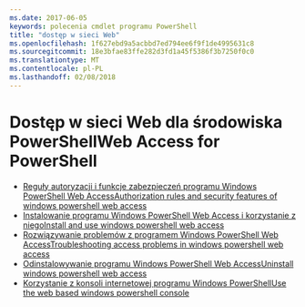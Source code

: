 ```yaml
---
ms.date: 2017-06-05
keywords: polecenia cmdlet programu PowerShell
title: "dostęp w sieci Web"
ms.openlocfilehash: 1f627ebd9a5acbbd7ed794ee6f9f1de4995631c8
ms.sourcegitcommit: 18e3bfae83ffe282d3fd1a45f5386f3b7250f0c0
ms.translationtype: MT
ms.contentlocale: pl-PL
ms.lasthandoff: 02/08/2018
---
```

# <a name="web-access-for-powershell"></a><span data-ttu-id="a727c-103">Dostęp w sieci Web dla środowiska PowerShell</span><span class="sxs-lookup"><span data-stu-id="a727c-103">Web Access for PowerShell</span></span>

- [<span data-ttu-id="a727c-104">Reguły autoryzacji i funkcje zabezpieczeń programu Windows PowerShell Web Access</span><span class="sxs-lookup"><span data-stu-id="a727c-104">Authorization rules and security features of windows powershell web access</span></span>](web-access/authorization-rules-and-security-features-of-windows-powershell-web-access.md)
- [<span data-ttu-id="a727c-105">Instalowanie programu Windows PowerShell Web Access i korzystanie z niego</span><span class="sxs-lookup"><span data-stu-id="a727c-105">Install and use windows powershell web access</span></span>](web-access/install-and-use-windows-powershell-web-access.md)
- [<span data-ttu-id="a727c-106">Rozwiązywanie problemów z programem Windows PowerShell Web Access</span><span class="sxs-lookup"><span data-stu-id="a727c-106">Troubleshooting access problems in windows powershell web access</span></span>](web-access/troubleshooting-access-problems-in-windows-powershell-web-access.md)
- [<span data-ttu-id="a727c-107">Odinstalowywanie programu Windows PowerShell Web Access</span><span class="sxs-lookup"><span data-stu-id="a727c-107">Uninstall windows powershell web access</span></span>](web-access/uninstall-windows-powershell-web-access.md)
- [<span data-ttu-id="a727c-108">Korzystanie z konsoli internetowej programu Windows PowerShell</span><span class="sxs-lookup"><span data-stu-id="a727c-108">Use the web based windows powershell console</span></span>](web-access/use-the-web-based-windows-powershell-console.md)

